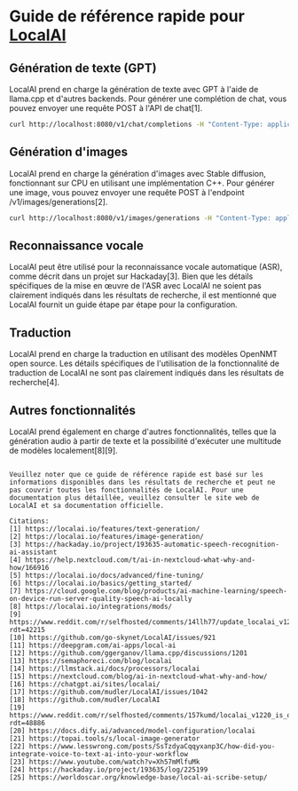 # Guide de référence rapide pour [LocalAI](https://localai.io/)

## Génération de texte (GPT)

LocalAI prend en charge la génération de texte avec GPT à l'aide de llama.cpp et d'autres backends. Pour générer une complétion de chat, vous pouvez envoyer une requête POST à l'API de chat[1].

```bash
curl http://localhost:8080/v1/chat/completions -H "Content-Type: application/json" -d '{ "model": "TheBloke/WizardLM-13B-V1.2-GGML/wizardlm-13b-v1.2.ggmlv3.q2_K.bin", "messages": [{"role": "user", "content": "Dites que c'est un test!"}]'
```

## Génération d'images

LocalAI prend en charge la génération d'images avec Stable diffusion, fonctionnant sur CPU en utilisant une implémentation C++. Pour générer une image, vous pouvez envoyer une requête POST à l'endpoint /v1/images/generations[2].

```bash
curl http://localhost:8080/v1/images/generations -H "Content-Type: application/json" -d '{ "prompt": "un paysage de montagne enneigée", "size": "512x512" }'
```

## Reconnaissance vocale

LocalAI peut être utilisé pour la reconnaissance vocale automatique (ASR), comme décrit dans un projet sur Hackaday[3]. Bien que les détails spécifiques de la mise en œuvre de l'ASR avec LocalAI ne soient pas clairement indiqués dans les résultats de recherche, il est mentionné que LocalAI fournit un guide étape par étape pour la configuration.

## Traduction

LocalAI prend en charge la traduction en utilisant des modèles OpenNMT open source. Les détails spécifiques de l'utilisation de la fonctionnalité de traduction de LocalAI ne sont pas clairement indiqués dans les résultats de recherche[4].

## Autres fonctionnalités

LocalAI prend également en charge d'autres fonctionnalités, telles que la génération audio à partir de texte et la possibilité d'exécuter une multitude de modèles localement[8][9].
```

Veuillez noter que ce guide de référence rapide est basé sur les informations disponibles dans les résultats de recherche et peut ne pas couvrir toutes les fonctionnalités de LocalAI. Pour une documentation plus détaillée, veuillez consulter le site web de LocalAI et sa documentation officielle.

Citations:
[1] https://localai.io/features/text-generation/
[2] https://localai.io/features/image-generation/
[3] https://hackaday.io/project/193635-automatic-speech-recognition-ai-assistant
[4] https://help.nextcloud.com/t/ai-in-nextcloud-what-why-and-how/166916
[5] https://localai.io/docs/advanced/fine-tuning/
[6] https://localai.io/basics/getting_started/
[7] https://cloud.google.com/blog/products/ai-machine-learning/speech-on-device-run-server-quality-speech-ai-locally
[8] https://localai.io/integrations/mods/
[9] https://www.reddit.com/r/selfhosted/comments/14llh77/update_localai_v1200_is_here_with_texttoaudio_and/?rdt=42215
[10] https://github.com/go-skynet/LocalAI/issues/921
[11] https://deepgram.com/ai-apps/local-ai
[12] https://github.com/ggerganov/llama.cpp/discussions/1201
[13] https://semaphoreci.com/blog/localai
[14] https://llmstack.ai/docs/processors/localai
[15] https://nextcloud.com/blog/ai-in-nextcloud-what-why-and-how/
[16] https://chatgpt.ai/sites/localai/
[17] https://github.com/mudler/LocalAI/issues/1042
[18] https://github.com/mudler/LocalAI
[19] https://www.reddit.com/r/selfhosted/comments/157kumd/localai_v1220_is_out/?rdt=48886
[20] https://docs.dify.ai/advanced/model-configuration/localai
[21] https://topai.tools/s/local-image-generator
[22] https://www.lesswrong.com/posts/SsTzdyaCqqyxanp3C/how-did-you-integrate-voice-to-text-ai-into-your-workflow
[23] https://www.youtube.com/watch?v=Xh57mMlfuMk
[24] https://hackaday.io/project/193635/log/225199
[25] https://worldoscar.org/knowledge-base/local-ai-scribe-setup/
